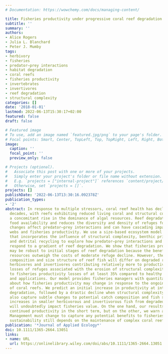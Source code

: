 ```yaml
---
# Documentation: https://wowchemy.com/docs/managing-content/

title: Fisheries productivity under progressive coral reef degradation
subtitle: ''
summary: ''
authors:
- Alice Rogers
- Julia L. Blanchard
- Peter J. Mumby
tags:
- herbivory
- fisheries
- predator–prey interactions
- habitat degradation
- coral reefs
- fisheries productivity
- invertebrates
- invertivores
- reef degradation
- structural complexity
categories: []
date: '2018-01-01'
lastmod: 2022-06-13T15:30:17+02:00
featured: false
draft: false

# Featured image
# To use, add an image named `featured.jpg/png` to your page's folder.
# Focal points: Smart, Center, TopLeft, Top, TopRight, Left, Right, BottomLeft, Bottom, BottomRight.
image:
  caption: ''
  focal_point: ''
  preview_only: false

# Projects (optional).
#   Associate this post with one or more of your projects.
#   Simply enter your project's folder or file name without extension.
#   E.g. `projects = ["internal-project"]` references `content/project/deep-learning/index.md`.
#   Otherwise, set `projects = []`.
projects: []
publishDate: '2022-06-13T13:30:16.092378Z'
publication_types:
- '2'
abstract: In response to multiple stressors, coral reef health has declined in recent
  decades, with reefs exhibiting reduced living coral and structural complexity, and
  a concomitant rise in the dominance of algal resources. Reef degradation alters
  food availability and reduces the diversity and density of refuges for prey. These
  changes affect predator–prey interactions and can have cascading impacts on food
  webs and fisheries productivity. We use a size-based ecosystem model of coral reefs
  that incorporates the influence of structural complexity, benthic primary production
  and detrital recycling to explore how predator–prey interactions and fisheries productivity
  respond to a gradient of reef degradation. We show that fisheries productivity overall
  may be robust to initial stages of reef degradation because the benefits of increased
  resources outweigh the costs of moderate refuge decline. However, the assemblage
  composition and size structure of reef fish will differ on degraded reefs, with
  herbivores and invertivores contributing relatively more to productivity. More significant
  losses of refuges associated with the erosion of structural complexity correspond
  to fisheries productivity losses of at least 35% compared to healthy reefs. Synthesis
  and applications. Our model provides fisheries managers with quantitative predictions
  about how fisheries productivity may change in response to the ongoing degradation
  of coral reefs. We predict an initial increase in productivity at intermediate reef
  degradation, followed by a drastic decline when structural complexity is lost. We
  also capture subtle changes to potential catch composition and fish size, including
  increases in smaller herbivorous and invertivorous fish from degraded reefs, which
  will undoubtedly impact fisheries value. On the one hand, our results reassure for
  continued productivity in the short term, but on the other, we warn against complacency.
  Management must change to capture any potential benefits to fisheries, and long-term
  sustainability still depends on the maintenance of complex coral reef habitats.
publication: '*Journal of Applied Ecology*'
doi: 10.1111/1365-2664.13051
links:
- name: URL
  url: https://onlinelibrary.wiley.com/doi/abs/10.1111/1365-2664.13051
---
```

